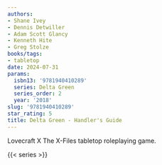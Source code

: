 ```yaml
---
authors:
- Shane Ivey
- Dennis Detwiller
- Adam Scott Glancy
- Kenneth Hite
- Greg Stolze
books/tags:
- tabletop
date: 2024-07-31
params:
  isbn13: '9781940410289'
  series: Delta Green
  series_order: 2
  year: '2018'
slug: '9781940410289'
star_rating: 5
title: Delta Green - Handler's Guide
---
```


Lovecraft X The X-Files tabletop roleplaying game.

<!--more-->

{{< series >}}